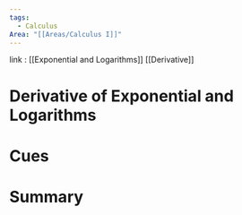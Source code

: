 ```yaml
---
tags:
  - Calculus
Area: "[[Areas/Calculus I]]"
---
```

link : [[Exponential and Logarithms]] [[Derivative]]
# Derivative of Exponential and Logarithms

# Cues
# Summary
```

```